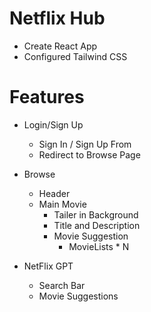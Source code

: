 # Netflix Hub

- Create React App
- Configured Tailwind CSS

# Features

- Login/Sign Up

  - Sign In / Sign Up From
  - Redirect to Browse Page

- Browse

  - Header
  - Main Movie
    - Tailer in Background
    - Title and Description
    - Movie Suggestion
      - MovieLists \* N

- NetFlix GPT
  - Search Bar
  - Movie Suggestions
